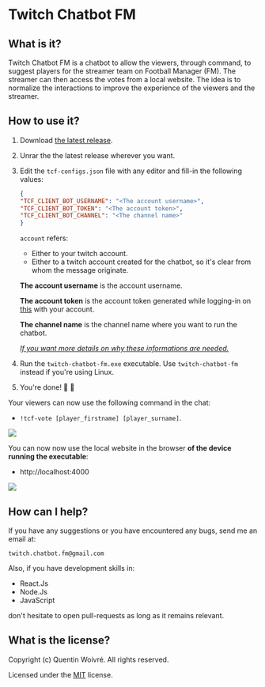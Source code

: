 # Twitch Chatbot FM

## What is it?

Twitch Chatbot FM is a chatbot to allow the viewers, through command, to suggest players for the streamer team on Football Manager (FM). The streamer can then access the votes from a local website. The idea is to normalize the interactions to improve the experience of the viewers and the streamer.

## How to use it?

1. Download [the latest release](https://github.com/yungkittty/twitch-chatbot-fm/releases/tag/v0.9).

2. Unrar the the latest release wherever you want.

3. Edit the `tcf-configs.json` file with any editor and fill-in the following values:

   ```json
   {
   "TCF_CLIENT_BOT_USERNAME": "<The account username>",
   "TCF_CLIENT_BOT_TOKEN": "<The account token>",
   "TCF_CLIENT_BOT_CHANNEL": "<The channel name>"
   }
   ```
 
   `account` refers:
   - Either to your twitch account.
   - Either to a twitch account created for the chatbot, so it's clear from whom the message originate.
 
   **The account username** is the account username.
 
   **The account token** is the account token generated while logging-in on [this](https://twitchapps.com/tmi/) with your account.

   **The channel name** is the channel name where you want to run the chatbot.

   [*If you want more details on why these informations are needed.*](https://dev.twitch.tv/docs/irc/#get-environment-variables)

4. Run the `twitch-chatbot-fm.exe` executable. Use `twitch-chatbot-fm` instead if you're using Linux.

5. You're done! :tada: :tada:

Your viewers can now use the following command in the chat:

- `!tcf-vote [player_firstname] [player_surname]`.

![](https://user-images.githubusercontent.com/20394860/63874281-8b08ed80-c9c1-11e9-9525-726b5a2794fe.png)

You can now now use the local website in the browser **of the device running the executable**:

- http://localhost:4000

![](https://user-images.githubusercontent.com/20394860/63874486-dfac6880-c9c1-11e9-8b66-3a0e981ef4b8.png)

## How can I help?

If you have any suggestions or you have encountered any bugs, send me an email at:

`twitch.chatbot.fm@gmail.com`  

Also, if you have development skills in:

- React.Js
- Node.Js
- JavaScript
  
don't hesitate to open pull-requests as long as it remains relevant.

## What is the license?

Copyright (c) Quentin Woivré. All rights reserved.

Licensed under the [MIT](https://github.com/yungkittty/twitch-chatbot-fm/blob/master/LICENSE.md) license.
